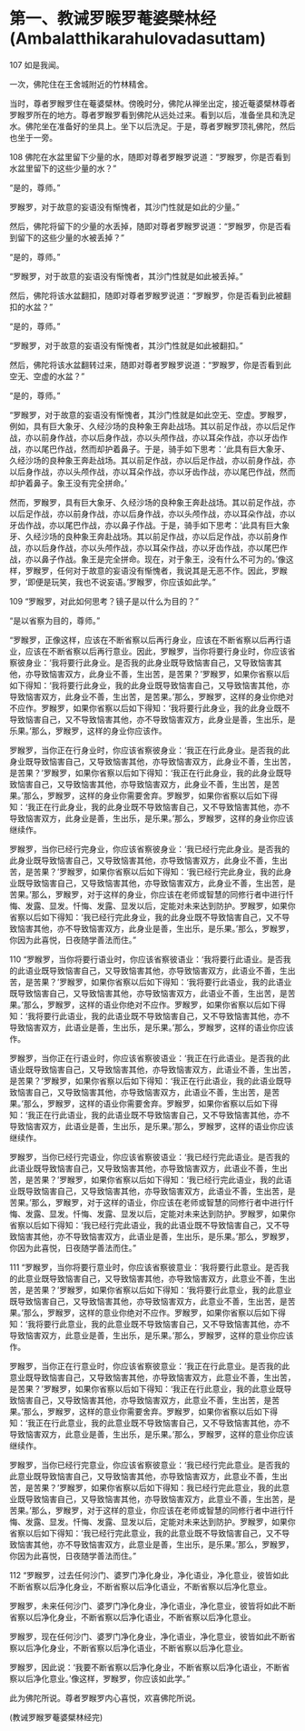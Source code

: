 # 第一、教诫罗睺罗菴婆檗林经(Ambalatthikarahulovadasuttam)

107 如是我闻。

一次，佛陀住在王舍城附近的竹林精舍。

当时，尊者罗睺罗住在菴婆檗林。傍晚时分，佛陀从禅坐出定，接近菴婆檗林尊者罗睺罗所在的地方。尊者罗睺罗看到佛陀从远处过来。看到以后，准备坐具和洗足水。佛陀坐在准备好的坐具上。坐下以后洗足。于是，尊者罗睺罗顶礼佛陀，然后也坐于一旁。

108 佛陀在水盆里留下少量的水，随即对尊者罗睺罗说道：“罗睺罗，你是否看到水盆里留下的这些少量的水？”

“是的，尊师。”

罗睺罗，对于故意的妄语没有惭愧者，其沙门性就是如此的少量。”

然后，佛陀将留下的少量的水丢掉，随即对尊者罗睺罗说道：“罗睺罗，你是否看到留下的这些少量的水被丢掉？”

“是的，尊师。”

“罗睺罗，对于故意的妄语没有惭愧者，其沙门性就是如此被丢掉。”

然后，佛陀将该水盆翻扣，随即对尊者罗睺罗说道：“罗睺罗，你是否看到此被翻扣的水盆？”

“是的，尊师。”

“罗睺罗，对于故意的妄语没有惭愧者，其沙门性就是如此被翻扣。”

然后，佛陀将该水盆翻转过来，随即对尊者罗睺罗说道：“罗睺罗，你是否看到此空无、空虚的水盆？”

“是的，尊师。”

“罗睺罗，对于故意的妄语没有惭愧者，其沙门性就是如此空无、空虚。罗睺罗，例如，具有巨大象牙、久经沙场的良种象王奔赴战场。其以前足作战，亦以后足作战，亦以前身作战，亦以后身作战，亦以头颅作战，亦以耳朵作战，亦以牙齿作战，亦以尾巴作战，然而却护着鼻子。于是，骑手如下思考：‘此具有巨大象牙、久经沙场的良种象王奔赴战场。其以前足作战，亦以后足作战，亦以前身作战，亦以后身作战，亦以头颅作战，亦以耳朵作战，亦以牙齿作战，亦以尾巴作战，然而却护着鼻子。象王没有完全拼命。’

然而，罗睺罗，具有巨大象牙、久经沙场的良种象王奔赴战场。其以前足作战，亦以后足作战，亦以前身作战，亦以后身作战，亦以头颅作战，亦以耳朵作战，亦以牙齿作战，亦以尾巴作战，亦以鼻子作战。于是，骑手如下思考：‘此具有巨大象牙、久经沙场的良种象王奔赴战场。其以前足作战，亦以后足作战，亦以前身作战，亦以后身作战，亦以头颅作战，亦以耳朵作战，亦以牙齿作战，亦以尾巴作战，亦以鼻子作战。象王是完全拼命。现在，对于象王，没有什么不可为的。’像这样，罗睺罗，任何对于故意的妄语没有惭愧者，我说其是无恶不作。因此，罗睺罗，‘即便是玩笑，我也不说妄语。’罗睺罗，你应该如此学。”

109 “罗睺罗，对此如何思考？镜子是以什么为目的？”

“是以省察为目的，尊师。”

“罗睺罗，正像这样，应该在不断省察以后再行身业，应该在不断省察以后再行语业，应该在不断省察以后再行意业。因此，罗睺罗，当你将要行身业时，你应该省察彼身业：‘我将要行此身业。是否我的此身业既导致恼害自己，又导致恼害其他，亦导致恼害双方，此身业不善，生出苦，是苦果？’罗睺罗，如果你省察以后如下得知：‘我将要行此身业，我的此身业既导致恼害自己，又导致恼害其他，亦导致恼害双方，此身业不善，生出苦，是苦果。’那么，罗睺罗，这样的身业你绝对不应作。罗睺罗，如果你省察以后如下得知：‘我将要行此身业，我的此身业既不导致恼害自己，又不导致恼害其他，亦不导致恼害双方，此身业是善，生出乐，是乐果。’那么，罗睺罗，这样的身业你应该作。

罗睺罗，当你正在行身业时，你应该省察彼身业：‘我正在行此身业。是否我的此身业既导致恼害自己，又导致恼害其他，亦导致恼害双方，此身业不善，生出苦，是苦果？’罗睺罗，如果你省察以后如下得知：‘我正在行此身业，我的此身业既导致恼害自己，又导致恼害其他，亦导致恼害双方，此身业不善，生出苦，是苦果。’那么，罗睺罗，这样的身业你需要舍弃。罗睺罗，如果你省察以后如下得知：‘我正在行此身业，我的此身业既不导致恼害自己，又不导致恼害其他，亦不导致恼害双方，此身业是善，生出乐，是乐果。’那么，罗睺罗，这样的身业你应该继续作。

罗睺罗，当你已经行完身业，你应该省察彼身业：‘我已经行完此身业。是否我的此身业既导致恼害自己，又导致恼害其他，亦导致恼害双方，此身业不善，生出苦，是苦果？’罗睺罗，如果你省察以后如下得知：‘我已经行完此身业，我的此身业既导致恼害自己，又导致恼害其他，亦导致恼害双方，此身业不善，生出苦，是苦果。’那么，罗睺罗，对于这样的身业，你应该在老师或智慧的同修行者中进行忏悔、发露、显发。忏悔、发露、显发以后，定能对未来达到防护。罗睺罗，如果你省察以后如下得知：‘我已经行完此身业，我的此身业既不导致恼害自己，又不导致恼害其他，亦不导致恼害双方，此身业是善，生出乐，是乐果。’那么，罗睺罗，你因为此喜悦，日夜随学善法而住。”

110 “罗睺罗，当你将要行语业时，你应该省察彼语业：‘我将要行此语业。是否我的此语业既导致恼害自己，又导致恼害其他，亦导致恼害双方，此语业不善，生出苦，是苦果？’罗睺罗，如果你省察以后如下得知：‘我将要行此语业，我的此语业既导致恼害自己，又导致恼害其他，亦导致恼害双方，此语业不善，生出苦，是苦果。’那么，罗睺罗，这样的语业你绝对不应作。罗睺罗，如果你省察以后如下得知：‘我将要行此语业，我的此语业既不导致恼害自己，又不导致恼害其他，亦不导致恼害双方，此语业是善，生出乐，是乐果。’那么，罗睺罗，这样的语业你应该作。

罗睺罗，当你正在行语业时，你应该省察彼语业：‘我正在行此语业。是否我的此语业既导致恼害自己，又导致恼害其他，亦导致恼害双方，此语业不善，生出苦，是苦果？’罗睺罗，如果你省察以后如下得知：‘我正在行此语业，我的此语业既导致恼害自己，又导致恼害其他，亦导致恼害双方，此语业不善，生出苦，是苦果。’那么，罗睺罗，这样的语业你需要舍弃。罗睺罗，如果你省察以后如下得知：‘我正在行此语业，我的此语业既不导致恼害自己，又不导致恼害其他，亦不导致恼害双方，此语业是善，生出乐，是乐果。’那么，罗睺罗，这样的语业你应该继续作。

罗睺罗，当你已经行完语业，你应该省察彼语业：‘我已经行完此语业。是否我的此语业既导致恼害自己，又导致恼害其他，亦导致恼害双方，此语业不善，生出苦，是苦果？’罗睺罗，如果你省察以后如下得知：‘我已经行完此语业，我的此语业既导致恼害自己，又导致恼害其他，亦导致恼害双方，此语业不善，生出苦，是苦果。’那么，罗睺罗，对于这样的语业，你应该在老师或智慧的同修行者中进行忏悔、发露、显发。忏悔、发露、显发以后，定能对未来达到防护。罗睺罗，如果你省察以后如下得知：‘我已经行完此语业，我的此语业既不导致恼害自己，又不导致恼害其他，亦不导致恼害双方，此语业是善，生出乐，是乐果。’那么，罗睺罗，你因为此喜悦，日夜随学善法而住。”

111 “罗睺罗，当你将要行意业时，你应该省察彼意业：‘我将要行此意业。是否我的此意业既导致恼害自己，又导致恼害其他，亦导致恼害双方，此意业不善，生出苦，是苦果？’罗睺罗，如果你省察以后如下得知：‘我将要行此意业，我的此意业既导致恼害自己，又导致恼害其他，亦导致恼害双方，此意业不善，生出苦，是苦果。’那么，罗睺罗，这样的意业你绝对不应作。罗睺罗，如果你省察以后如下得知：‘我将要行此意业，我的此意业既不导致恼害自己，又不导致恼害其他，亦不导致恼害双方，此意业是善，生出乐，是乐果。’那么，罗睺罗，这样的意业你应该作。

罗睺罗，当你正在行意业时，你应该省察彼意业：‘我正在行此意业。是否我的此意业既导致恼害自己，又导致恼害其他，亦导致恼害双方，此意业不善，生出苦，是苦果？’罗睺罗，如果你省察以后如下得知：‘我正在行此意业，我的此意业既导致恼害自己，又导致恼害其他，亦导致恼害双方，此意业不善，生出苦，是苦果。’那么，罗睺罗，这样的意业你需要舍弃。罗睺罗，如果你省察以后如下得知：‘我正在行此意业，我的此意业既不导致恼害自己，又不导致恼害其他，亦不导致恼害双方，此意业是善，生出乐，是乐果。’那么，罗睺罗，这样的意业你应该继续作。

罗睺罗，当你已经行完意业，你应该省察彼意业：‘我已经行完此意业。是否我的此意业既导致恼害自己，又导致恼害其他，亦导致恼害双方，此意业不善，生出苦，是苦果？’罗睺罗，如果你省察以后如下得知：我已经行完此意业，我的此意业既导致恼害自己，又导致恼害其他，亦导致恼害双方，此意业不善，生出苦，是苦果。’那么，罗睺罗，对于这样的意业，你应该在老师或智慧的同修行者中进行忏悔、发露、显发。忏悔、发露、显发以后，定能对未来达到防护。罗睺罗，如果你省察以后如下得知：‘我已经行完此意业，我的此意业既不导致恼害自己，又不导致恼害其他，亦不导致恼害双方，此意业是善，生出乐，是乐果。’那么，罗睺罗，你因为此喜悦，日夜随学善法而住。”

112 “罗睺罗，过去任何沙门、婆罗门净化身业，净化语业，净化意业，彼皆如此不断省察以后净化身业，不断省察以后净化语业，不断省察以后净化意业。

罗睺罗，未来任何沙门、婆罗门净化身业，净化语业，净化意业，彼皆将如此不断省察以后净化身业，不断省察以后净化语业，不断省察以后净化意业。

罗睺罗，现在任何沙门、婆罗门净化身业，净化语业，净化意业，彼皆如此不断省察以后净化身业，不断省察以后净化语业，不断省察以后净化意业。

罗睺罗，因此说：‘我要不断省察以后净化身业，不断省察以后净化语业，不断省察以后净化意业。’像这样，罗睺罗，你应该如此学。”

此为佛陀所说。尊者罗睺罗内心喜悦，欢喜佛陀所说。

(教诫罗睺罗菴婆檗林经完)
